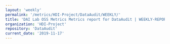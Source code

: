 ```yaml
---
layout: 'weekly'
permalink: '/metrics/HDI-Project/DataAudit/WEEKLY/'
title: 'DAI Lab OSS Metrics Metrics report for DataAudit | WEEKLY-REPORT-2019-11-17'
organization: 'HDI-Project'
repository: 'DataAudit'
current_date: '2019-11-17'
---
```

